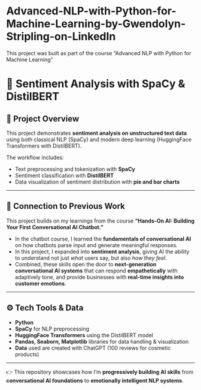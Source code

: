 # Advanced-NLP-with-Python-for-Machine-Learning-by-Gwendolyn-Stripling-on-LinkedIn
This project was built as part of the course “Advanced NLP with Python for Machine Learning”

# 📌 Sentiment Analysis with SpaCy & DistilBERT  

## 🔎 Project Overview  
This project demonstrates **sentiment analysis on unstructured text data** using both classical NLP (SpaCy) and modern deep learning (HuggingFace Transformers with DistilBERT).  

The workflow includes:  
- Text preprocessing and tokenization with **SpaCy**  
- Sentiment classification with **DistilBERT**  
- Data visualization of sentiment distribution with **pie and bar charts**  

---

## 🔗 Connection to Previous Work  
This project builds on my learnings from the course **“Hands-On AI: Building Your First Conversational AI Chatbot.”**  

- In the chatbot course, I learned the **fundamentals of conversational AI** on how chatbots parse input and generate meaningful responses.  
- In this project, I expanded into **sentiment analysis**, giving AI the ability to understand not just *what* users say, but also *how they feel*.  
- Combined, these skills open the door to **next-generation conversational AI systems** that can respond **empathetically** with adaptively tone, and provide businesses with **real-time insights into customer emotions**.  

---

## ⚙️ Tech Tools & Data
- **Python**  
- **SpaCy** for NLP preprocessing  
- **HuggingFace Transformers** using the DistilBERT model
- **Pandas, Seaborn, Matplotlib** libraries for data handling & visualization
- **Data** used are created with ChatGPT (100 reviews for cosmetic products)

---

👉 This repository showcases how I’m **progressively building AI skills** from **conversational AI foundations** to **emotionally intelligent NLP systems**.  

